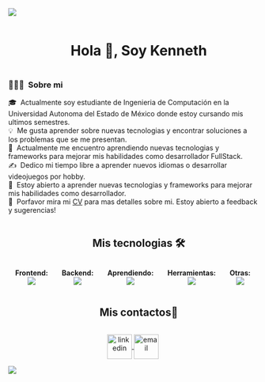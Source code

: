<img src="https://user-images.githubusercontent.com/73097560/115834477-dbab4500-a447-11eb-908a-139a6edaec5c.gif">

<div id="user-content-toc">
  <ul align="center">
    <summary><h1 style="display: inline-block">Hola 👋, Soy Kenneth</h1></summary>
  </ul>
</div>

### 👨🏻‍💻 &nbsp;Sobre mi

🎓 &nbsp;Actualmente soy estudiante de Ingenieria de Computación en la Universidad Autonoma del Estado de México donde estoy cursando mis ultimos semestres.\
💡 &nbsp;Me gusta aprender sobre nuevas tecnologias y encontrar soluciones a los problemas que se me presentan.\
🌱 &nbsp;Actualmente me encuentro aprendiendo nuevas tecnologias y frameworks para mejorar mis habilidades como desarrollador FullStack.\
✍️ &nbsp;Dedico mi tiempo libre a aprender nuevos idiomas o desarrollar videojuegos por hobby.\
💬 &nbsp;Estoy abierto a aprender nuevas tecnologias y frameworks para mejorar mis habilidades como desarrollador.\
📄 &nbsp;Porfavor mira mi [CV](https://www.adityavsingh.com/resume.html) para mas detalles sobre mi.  Estoy abierto a feedback y sugerencias!


<div id="user-content-toc">
  <ul align="center">
    <summary><h2 style="display: inline-block">Mis tecnologias 🛠</h2></summary>
  </ul>
</div>

<div style="display: flex; justify-content: space-around; flex-row: wrap; align-items: center;">
  <!-- Frontend -->
  <div style="text-align: center;">
    <b>Frontend:</b><br>
    <a href="https://skillicons.dev">
      <img src="https://skillicons.dev/icons?i=html,css,js,react,tailwind&perline=10" />
    </a>
  </div>

  <!-- Backend -->
  <div style="text-align: center;">
    <b>Backend:</b><br>
    <a href="https://skillicons.dev">
      <img src="https://skillicons.dev/icons?i=nodejs,express,mongodb,postgres&perline=10" />
    </a>
  </div>

  <!-- Aprendiendo -->
  <div style="text-align: center;">
    <b>Aprendiendo:</b><br>
    <a href="https://skillicons.dev">
      <img src="https://skillicons.dev/icons?i=astro,docker,mysql&perline=10" />
    </a>
  </div>

  <!-- Herramientas -->
  <div style="text-align: center;">
    <b>Herramientas:</b><br>
    <a href="https://skillicons.dev">
      <img src="https://skillicons.dev/icons?i=github,git,vscode,npm&perline=10" />
    </a>
  </div>

  <!-- Otras -->
  <div style="text-align: center;">
    <b>Otras:</b><br>
    <a href="https://skillicons.dev">
      <img src="https://skillicons.dev/icons?i=py,java,unity,c#&perline=10" />
    </a>
  </div>
</div>



<!-- Mis contactos -->
<!--h2 without bottom border-->
<div id="user-content-toc">
  <ul align="center">
    <summary><h2 style="display: inline-block">Mis contactos🤝</h2></summary>
  </ul>
</div>

<!-- Redes y contacto -->
<p align="center">
  <a href="https://www.linkedin.com/in/kenneth-mendoza-pliego-7132b7173" target="_blank">
    <img align="center" src="https://user-images.githubusercontent.com/88904952/234979284-68c11d7f-1acc-4f0c-ac78-044e1037d7b0.png" alt="linkedin" height="50" width="50" />
  </a>
  <a href="mailto:kennethkael@gmail.com" target="_blank">
    <img align="center" src="https://user-images.githubusercontent.com/88904952/234982854-26c9a098-e27f-4d00-82b4-020b1d6c6d62.png" alt="email" height="50" width="50" />
  </a>
</p>

<!--horizontal divider(gradiant)-->
<img src="https://user-images.githubusercontent.com/73097560/115834477-dbab4500-a447-11eb-908a-139a6edaec5c.gif">
